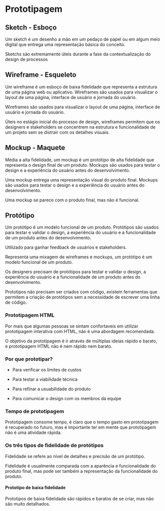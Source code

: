 # Prototipagem

## Sketch - Esboço

Um sketch é um desenho a mão em um pedaço de papel ou em algum meio digital que entrega uma representação básica do conceito.

Sketchs são extremamente úteis durante a fase da contextualização do design de processos

## Wireframe - Esqueleto

Um wireframe é um esboço de baixa fidelidade que representa a estrutura de uma página web ou aplicativo. Wireframes são usados para visualizar o layout de uma página, interface de usuário e jornada do usuário.

Wireframes são usados para visualizar o layout de uma página, interface de usuário e jornada do usuário.

Úteis no estágio inicial do processo de design, wireframes permitem que os designers e stakeholders se concentrem na estrutura e funcionalidade de um projeto sem se distrair com os detalhes visuais.

## Mockup - Maquete

Média a alta fidelidade, um mockup é um protótipo de alta fidelidade que representa o design final de um produto. Mockups são usados para testar o design e a experiência do usuário antes do desenvolvimento.

Uma mockup entrega uma representação visual do produto final. Mockups são usados para testar o design e a experiência do usuário antes do desenvolvimento.

Uma mockup se parece com o produto final, mas não é funcional.

## Protótipo

Um protótipo é um modelo funcional de um produto. Protótipos são usados para testar e validar o design, a experiência do usuário e a funcionalidade de um produto antes do desenvolvimento.

Utilizado para ganhar feedback de usuários e stakeholders.

Representa uma mixagem de wireframes e mockups, um protótipo é um modelo funcional de um produto.

Os designers precisam de protótipos para testar e validar o design, a experiência do usuário e a funcionalidade de um produto antes do desenvolvimento.

Prototipos não precisam ser criados com código, existem ferramentas que permitem a criação de protótipos sem a necessidade de escrever uma linha de código.

### Prototipagem HTML

Por mais que algumas pessoas se sintam confortaveis em utilizar prototipagem interativa com HTML, não é uma abordagem recomendada.

O objetivo da prototipagem é ir através de múltiplas ideias rápido e barato, e prototipagem HTML não é nem rápido nem barato.

### Por que prototipar?

- Para verificar os limites de custos

- Para testar a viabilidade técnica

- Para refinar a usuabilidade do produto

- Para comunicar o design com os membros da equipe

### Tempo de prototipagem

Prototipagem consome tempo, é claro que o tempo gasto em prototipagem é recuperado no futuro, mas é importante ter em mente que prototipagem não é uma atividade rápida.

### Os três tipos de fidelidade de protótipos

Fidelidade se refere ao nível de detalhes e precisão de um protótipo.

Fidelidade é usualmente comparada com a aparência e funcionalidade do produto final, mas pode ser também a representação da funcionalidade do produto.

#### Prototipo de baixa fidelidade

Prototipos de baixa fidelidade são rápidos e baratos de se criar, mas não são muito detalhados.

